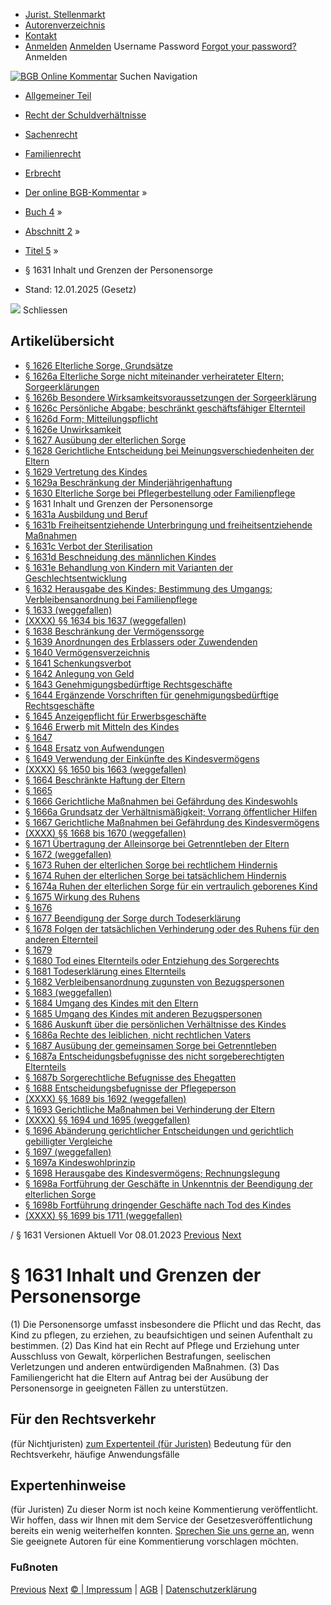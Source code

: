   * [Jurist. Stellenmarkt](https://bgb.kommentar.de/Buch-4/Abschnitt-2/Titel-5/</job-board> "Jurist. Stellenmarkt")
  * [Autorenverzeichnis](https://bgb.kommentar.de/Buch-4/Abschnitt-2/Titel-5/</Autorenverzeichnis> "Autorenverzeichnis")
  * [Kontakt](https://bgb.kommentar.de/Buch-4/Abschnitt-2/Titel-5/</Kontakt>)
  * [Anmelden](https://bgb.kommentar.de/Buch-4/Abschnitt-2/Titel-5/<#login> "show login form") [Anmelden](https://bgb.kommentar.de/Buch-4/Abschnitt-2/Titel-5/<#> "hide login form") Username Password
[Forgot your password?](https://bgb.kommentar.de/Buch-4/Abschnitt-2/Titel-5/</user/forgotpassword>) Anmelden 


[![BGB Online Kommentar](https://bgb.kommentar.de/extension/bgb/design/bgb/images/logo.png)](https://bgb.kommentar.de/Buch-4/Abschnitt-2/Titel-5/</> "BGB Online Kommentar")
Suchen
Navigation
  * [Allgemeiner Teil](https://bgb.kommentar.de/Buch-4/Abschnitt-2/Titel-5/</Buch-1>)
  * [Recht der Schuldverhältnisse](https://bgb.kommentar.de/Buch-4/Abschnitt-2/Titel-5/</Buch-2>)
  * [Sachenrecht](https://bgb.kommentar.de/Buch-4/Abschnitt-2/Titel-5/</Buch-3>)
  * [Familienrecht](https://bgb.kommentar.de/Buch-4/Abschnitt-2/Titel-5/</Buch-4>)
  * [Erbrecht](https://bgb.kommentar.de/Buch-4/Abschnitt-2/Titel-5/</Buch-5>)


  * [Der online BGB-Kommentar](https://bgb.kommentar.de/Buch-4/Abschnitt-2/Titel-5/</>) »
  * [Buch 4](https://bgb.kommentar.de/Buch-4/Abschnitt-2/Titel-5/</Buch-4>) »
  * [Abschnitt 2](https://bgb.kommentar.de/Buch-4/Abschnitt-2/Titel-5/</Buch-4/Abschnitt-2>) »
  * [Titel 5](https://bgb.kommentar.de/Buch-4/Abschnitt-2/Titel-5/</Buch-4/Abschnitt-2/Titel-5>) »
  * § 1631 Inhalt und Grenzen der Personensorge 
  * Stand: 12.01.2025 (Gesetz) 


![](https://vg01.met.vgwort.de/na/1c9909529ead4f509072c06d9081a7d5)
Schliessen 
## Artikelübersicht
  * [ § 1626 Elterliche Sorge, Grundsätze ](https://bgb.kommentar.de/Buch-4/Abschnitt-2/Titel-5/</Buch-4/Abschnitt-2/Titel-5/Elterliche-Sorge-Grundsaetze>)
  * [ § 1626a Elterliche Sorge nicht miteinander verheirateter Eltern; Sorgeerklärungen ](https://bgb.kommentar.de/Buch-4/Abschnitt-2/Titel-5/</Buch-4/Abschnitt-2/Titel-5/Elterliche-Sorge-nicht-miteinander-verheirateter-Eltern-Sorgeerklaerungen>)
  * [ § 1626b Besondere Wirksamkeitsvoraussetzungen der Sorgeerklärung ](https://bgb.kommentar.de/Buch-4/Abschnitt-2/Titel-5/</Buch-4/Abschnitt-2/Titel-5/Besondere-Wirksamkeitsvoraussetzungen-der-Sorgeerklaerung>)
  * [ § 1626c Persönliche Abgabe; beschränkt geschäftsfähiger Elternteil ](https://bgb.kommentar.de/Buch-4/Abschnitt-2/Titel-5/</Buch-4/Abschnitt-2/Titel-5/Persoenliche-Abgabe-beschraenkt-geschaeftsfaehiger-Elternteil>)
  * [ § 1626d Form; Mitteilungspflicht ](https://bgb.kommentar.de/Buch-4/Abschnitt-2/Titel-5/</Buch-4/Abschnitt-2/Titel-5/Form-Mitteilungspflicht>)
  * [ § 1626e Unwirksamkeit ](https://bgb.kommentar.de/Buch-4/Abschnitt-2/Titel-5/</Buch-4/Abschnitt-2/Titel-5/Unwirksamkeit>)
  * [ § 1627 Ausübung der elterlichen Sorge ](https://bgb.kommentar.de/Buch-4/Abschnitt-2/Titel-5/</Buch-4/Abschnitt-2/Titel-5/Ausuebung-der-elterlichen-Sorge>)
  * [ § 1628 Gerichtliche Entscheidung bei Meinungsverschiedenheiten der Eltern ](https://bgb.kommentar.de/Buch-4/Abschnitt-2/Titel-5/</Buch-4/Abschnitt-2/Titel-5/Gerichtliche-Entscheidung-bei-Meinungsverschiedenheiten-der-Eltern>)
  * [ § 1629 Vertretung des Kindes ](https://bgb.kommentar.de/Buch-4/Abschnitt-2/Titel-5/</Buch-4/Abschnitt-2/Titel-5/Vertretung-des-Kindes>)
  * [ § 1629a Beschränkung der Minderjährigenhaftung ](https://bgb.kommentar.de/Buch-4/Abschnitt-2/Titel-5/</Buch-4/Abschnitt-2/Titel-5/Beschraenkung-der-Minderjaehrigenhaftung>)
  * [ § 1630 Elterliche Sorge bei Pflegerbestellung oder Familienpflege ](https://bgb.kommentar.de/Buch-4/Abschnitt-2/Titel-5/</Buch-4/Abschnitt-2/Titel-5/Elterliche-Sorge-bei-Pflegerbestellung-oder-Familienpflege>)
  * § 1631 Inhalt und Grenzen der Personensorge 
  * [ § 1631a Ausbildung und Beruf ](https://bgb.kommentar.de/Buch-4/Abschnitt-2/Titel-5/</Buch-4/Abschnitt-2/Titel-5/Ausbildung-und-Beruf>)
  * [ § 1631b Freiheitsentziehende Unterbringung und freiheitsentziehende Maßnahmen ](https://bgb.kommentar.de/Buch-4/Abschnitt-2/Titel-5/</Buch-4/Abschnitt-2/Titel-5/Freiheitsentziehende-Unterbringung-und-freiheitsentziehende-Massnahmen>)
  * [ § 1631c Verbot der Sterilisation ](https://bgb.kommentar.de/Buch-4/Abschnitt-2/Titel-5/</Buch-4/Abschnitt-2/Titel-5/Verbot-der-Sterilisation>)
  * [ § 1631d Beschneidung des männlichen Kindes ](https://bgb.kommentar.de/Buch-4/Abschnitt-2/Titel-5/</Buch-4/Abschnitt-2/Titel-5/Beschneidung-des-maennlichen-Kindes>)
  * [ § 1631e Behandlung von Kindern mit Varianten der Geschlechtsentwicklung ](https://bgb.kommentar.de/Buch-4/Abschnitt-2/Titel-5/</Buch-4/Abschnitt-2/Titel-5/Behandlung-von-Kindern-mit-Varianten-der-Geschlechtsentwicklung>)
  * [ § 1632 Herausgabe des Kindes; Bestimmung des Umgangs; Verbleibensanordnung bei Familienpflege ](https://bgb.kommentar.de/Buch-4/Abschnitt-2/Titel-5/</Buch-4/Abschnitt-2/Titel-5/Herausgabe-des-Kindes-Bestimmung-des-Umgangs-Verbleibensanordnung-bei-Familienpflege>)
  * [ § 1633 (weggefallen) ](https://bgb.kommentar.de/Buch-4/Abschnitt-2/Titel-5/</Buch-4/Abschnitt-2/Titel-5/weggefallen10>)
  * [ (XXXX) §§ 1634 bis 1637 (weggefallen) ](https://bgb.kommentar.de/Buch-4/Abschnitt-2/Titel-5/</Buch-4/Abschnitt-2/Titel-5/weggefallen>)
  * [ § 1638 Beschränkung der Vermögenssorge ](https://bgb.kommentar.de/Buch-4/Abschnitt-2/Titel-5/</Buch-4/Abschnitt-2/Titel-5/Beschraenkung-der-Vermoegenssorge>)
  * [ § 1639 Anordnungen des Erblassers oder Zuwendenden ](https://bgb.kommentar.de/Buch-4/Abschnitt-2/Titel-5/</Buch-4/Abschnitt-2/Titel-5/Anordnungen-des-Erblassers-oder-Zuwendenden>)
  * [ § 1640 Vermögensverzeichnis ](https://bgb.kommentar.de/Buch-4/Abschnitt-2/Titel-5/</Buch-4/Abschnitt-2/Titel-5/Vermoegensverzeichnis>)
  * [ § 1641 Schenkungsverbot ](https://bgb.kommentar.de/Buch-4/Abschnitt-2/Titel-5/</Buch-4/Abschnitt-2/Titel-5/Schenkungsverbot>)
  * [ § 1642 Anlegung von Geld ](https://bgb.kommentar.de/Buch-4/Abschnitt-2/Titel-5/</Buch-4/Abschnitt-2/Titel-5/Anlegung-von-Geld>)
  * [ § 1643 Genehmigungsbedürftige Rechtsgeschäfte ](https://bgb.kommentar.de/Buch-4/Abschnitt-2/Titel-5/</Buch-4/Abschnitt-2/Titel-5/Genehmigungsbeduerftige-Rechtsgeschaefte>)
  * [ § 1644 Ergänzende Vorschriften für genehmigungsbedürftige Rechtsgeschäfte ](https://bgb.kommentar.de/Buch-4/Abschnitt-2/Titel-5/</Buch-4/Abschnitt-2/Titel-5/Ergaenzende-Vorschriften-fuer-genehmigungsbeduerftige-Rechtsgeschaefte>)
  * [ § 1645 Anzeigepflicht für Erwerbsgeschäfte ](https://bgb.kommentar.de/Buch-4/Abschnitt-2/Titel-5/</Buch-4/Abschnitt-2/Titel-5/Anzeigepflicht-fuer-Erwerbsgeschaefte>)
  * [ § 1646 Erwerb mit Mitteln des Kindes ](https://bgb.kommentar.de/Buch-4/Abschnitt-2/Titel-5/</Buch-4/Abschnitt-2/Titel-5/Erwerb-mit-Mitteln-des-Kindes>)
  * [ § 1647 ](https://bgb.kommentar.de/Buch-4/Abschnitt-2/Titel-5/</Buch-4/Abschnitt-2/Titel-5/node_2101>)
  * [ § 1648 Ersatz von Aufwendungen ](https://bgb.kommentar.de/Buch-4/Abschnitt-2/Titel-5/</Buch-4/Abschnitt-2/Titel-5/Ersatz-von-Aufwendungen>)
  * [ § 1649 Verwendung der Einkünfte des Kindesvermögens ](https://bgb.kommentar.de/Buch-4/Abschnitt-2/Titel-5/</Buch-4/Abschnitt-2/Titel-5/Verwendung-der-Einkuenfte-des-Kindesvermoegens>)
  * [ (XXXX) §§ 1650 bis 1663 (weggefallen) ](https://bgb.kommentar.de/Buch-4/Abschnitt-2/Titel-5/</Buch-4/Abschnitt-2/Titel-5/weggefallen2>)
  * [ § 1664 Beschränkte Haftung der Eltern ](https://bgb.kommentar.de/Buch-4/Abschnitt-2/Titel-5/</Buch-4/Abschnitt-2/Titel-5/Beschraenkte-Haftung-der-Eltern>)
  * [ § 1665 ](https://bgb.kommentar.de/Buch-4/Abschnitt-2/Titel-5/</Buch-4/Abschnitt-2/Titel-5/node_2106>)
  * [ § 1666 Gerichtliche Maßnahmen bei Gefährdung des Kindeswohls ](https://bgb.kommentar.de/Buch-4/Abschnitt-2/Titel-5/</Buch-4/Abschnitt-2/Titel-5/Gerichtliche-Massnahmen-bei-Gefaehrdung-des-Kindeswohls>)
  * [ § 1666a Grundsatz der Verhältnismäßigkeit; Vorrang öffentlicher Hilfen ](https://bgb.kommentar.de/Buch-4/Abschnitt-2/Titel-5/</Buch-4/Abschnitt-2/Titel-5/Grundsatz-der-Verhaeltnismaessigkeit-Vorrang-oeffentlicher-Hilfen>)
  * [ § 1667 Gerichtliche Maßnahmen bei Gefährdung des Kindesvermögens ](https://bgb.kommentar.de/Buch-4/Abschnitt-2/Titel-5/</Buch-4/Abschnitt-2/Titel-5/Gerichtliche-Massnahmen-bei-Gefaehrdung-des-Kindesvermoegens>)
  * [ (XXXX) §§ 1668 bis 1670 (weggefallen) ](https://bgb.kommentar.de/Buch-4/Abschnitt-2/Titel-5/</Buch-4/Abschnitt-2/Titel-5/weggefallen3>)
  * [ § 1671 Übertragung der Alleinsorge bei Getrenntleben der Eltern ](https://bgb.kommentar.de/Buch-4/Abschnitt-2/Titel-5/</Buch-4/Abschnitt-2/Titel-5/Uebertragung-der-Alleinsorge-bei-Getrenntleben-der-Eltern>)
  * [ § 1672 (weggefallen) ](https://bgb.kommentar.de/Buch-4/Abschnitt-2/Titel-5/</Buch-4/Abschnitt-2/Titel-5/weggefallen4>)
  * [ § 1673 Ruhen der elterlichen Sorge bei rechtlichem Hindernis ](https://bgb.kommentar.de/Buch-4/Abschnitt-2/Titel-5/</Buch-4/Abschnitt-2/Titel-5/Ruhen-der-elterlichen-Sorge-bei-rechtlichem-Hindernis>)
  * [ § 1674 Ruhen der elterlichen Sorge bei tatsächlichem Hindernis ](https://bgb.kommentar.de/Buch-4/Abschnitt-2/Titel-5/</Buch-4/Abschnitt-2/Titel-5/Ruhen-der-elterlichen-Sorge-bei-tatsaechlichem-Hindernis>)
  * [ § 1674a Ruhen der elterlichen Sorge für ein vertraulich geborenes Kind ](https://bgb.kommentar.de/Buch-4/Abschnitt-2/Titel-5/</Buch-4/Abschnitt-2/Titel-5/Ruhen-der-elterlichen-Sorge-fuer-ein-vertraulich-geborenes-Kind>)
  * [ § 1675 Wirkung des Ruhens ](https://bgb.kommentar.de/Buch-4/Abschnitt-2/Titel-5/</Buch-4/Abschnitt-2/Titel-5/Wirkung-des-Ruhens>)
  * [ § 1676 ](https://bgb.kommentar.de/Buch-4/Abschnitt-2/Titel-5/</Buch-4/Abschnitt-2/Titel-5/node_2116>)
  * [ § 1677 Beendigung der Sorge durch Todeserklärung ](https://bgb.kommentar.de/Buch-4/Abschnitt-2/Titel-5/</Buch-4/Abschnitt-2/Titel-5/Beendigung-der-Sorge-durch-Todeserklaerung>)
  * [ § 1678 Folgen der tatsächlichen Verhinderung oder des Ruhens für den anderen Elternteil ](https://bgb.kommentar.de/Buch-4/Abschnitt-2/Titel-5/</Buch-4/Abschnitt-2/Titel-5/Folgen-der-tatsaechlichen-Verhinderung-oder-des-Ruhens-fuer-den-anderen-Elternteil>)
  * [ § 1679 ](https://bgb.kommentar.de/Buch-4/Abschnitt-2/Titel-5/</Buch-4/Abschnitt-2/Titel-5/node_2119>)
  * [ § 1680 Tod eines Elternteils oder Entziehung des Sorgerechts ](https://bgb.kommentar.de/Buch-4/Abschnitt-2/Titel-5/</Buch-4/Abschnitt-2/Titel-5/Tod-eines-Elternteils-oder-Entziehung-des-Sorgerechts>)
  * [ § 1681 Todeserklärung eines Elternteils ](https://bgb.kommentar.de/Buch-4/Abschnitt-2/Titel-5/</Buch-4/Abschnitt-2/Titel-5/Todeserklaerung-eines-Elternteils>)
  * [ § 1682 Verbleibensanordnung zugunsten von Bezugspersonen ](https://bgb.kommentar.de/Buch-4/Abschnitt-2/Titel-5/</Buch-4/Abschnitt-2/Titel-5/Verbleibensanordnung-zugunsten-von-Bezugspersonen>)
  * [ § 1683 (weggefallen) ](https://bgb.kommentar.de/Buch-4/Abschnitt-2/Titel-5/</Buch-4/Abschnitt-2/Titel-5/weggefallen5>)
  * [ § 1684 Umgang des Kindes mit den Eltern ](https://bgb.kommentar.de/Buch-4/Abschnitt-2/Titel-5/</Buch-4/Abschnitt-2/Titel-5/Umgang-des-Kindes-mit-den-Eltern>)
  * [ § 1685 Umgang des Kindes mit anderen Bezugspersonen ](https://bgb.kommentar.de/Buch-4/Abschnitt-2/Titel-5/</Buch-4/Abschnitt-2/Titel-5/Umgang-des-Kindes-mit-anderen-Bezugspersonen>)
  * [ § 1686 Auskunft über die persönlichen Verhältnisse des Kindes ](https://bgb.kommentar.de/Buch-4/Abschnitt-2/Titel-5/</Buch-4/Abschnitt-2/Titel-5/Auskunft-ueber-die-persoenlichen-Verhaeltnisse-des-Kindes>)
  * [ § 1686a Rechte des leiblichen, nicht rechtlichen Vaters ](https://bgb.kommentar.de/Buch-4/Abschnitt-2/Titel-5/</Buch-4/Abschnitt-2/Titel-5/Rechte-des-leiblichen-nicht-rechtlichen-Vaters>)
  * [ § 1687 Ausübung der gemeinsamen Sorge bei Getrenntleben ](https://bgb.kommentar.de/Buch-4/Abschnitt-2/Titel-5/</Buch-4/Abschnitt-2/Titel-5/Ausuebung-der-gemeinsamen-Sorge-bei-Getrenntleben>)
  * [ § 1687a Entscheidungsbefugnisse des nicht sorgeberechtigten Elternteils ](https://bgb.kommentar.de/Buch-4/Abschnitt-2/Titel-5/</Buch-4/Abschnitt-2/Titel-5/Entscheidungsbefugnisse-des-nicht-sorgeberechtigten-Elternteils>)
  * [ § 1687b Sorgerechtliche Befugnisse des Ehegatten ](https://bgb.kommentar.de/Buch-4/Abschnitt-2/Titel-5/</Buch-4/Abschnitt-2/Titel-5/Sorgerechtliche-Befugnisse-des-Ehegatten>)
  * [ § 1688 Entscheidungsbefugnisse der Pflegeperson ](https://bgb.kommentar.de/Buch-4/Abschnitt-2/Titel-5/</Buch-4/Abschnitt-2/Titel-5/Entscheidungsbefugnisse-der-Pflegeperson>)
  * [ (XXXX) §§ 1689 bis 1692 (weggefallen) ](https://bgb.kommentar.de/Buch-4/Abschnitt-2/Titel-5/</Buch-4/Abschnitt-2/Titel-5/weggefallen6>)
  * [ § 1693 Gerichtliche Maßnahmen bei Verhinderung der Eltern ](https://bgb.kommentar.de/Buch-4/Abschnitt-2/Titel-5/</Buch-4/Abschnitt-2/Titel-5/Gerichtliche-Massnahmen-bei-Verhinderung-der-Eltern>)
  * [ (XXXX) §§ 1694 und 1695 (weggefallen) ](https://bgb.kommentar.de/Buch-4/Abschnitt-2/Titel-5/</Buch-4/Abschnitt-2/Titel-5/weggefallen7>)
  * [ § 1696 Abänderung gerichtlicher Entscheidungen und gerichtlich gebilligter Vergleiche ](https://bgb.kommentar.de/Buch-4/Abschnitt-2/Titel-5/</Buch-4/Abschnitt-2/Titel-5/Abaenderung-gerichtlicher-Entscheidungen-und-gerichtlich-gebilligter-Vergleiche>)
  * [ § 1697 (weggefallen) ](https://bgb.kommentar.de/Buch-4/Abschnitt-2/Titel-5/</Buch-4/Abschnitt-2/Titel-5/weggefallen8>)
  * [ § 1697a Kindeswohlprinzip ](https://bgb.kommentar.de/Buch-4/Abschnitt-2/Titel-5/</Buch-4/Abschnitt-2/Titel-5/Kindeswohlprinzip>)
  * [ § 1698 Herausgabe des Kindesvermögens; Rechnungslegung ](https://bgb.kommentar.de/Buch-4/Abschnitt-2/Titel-5/</Buch-4/Abschnitt-2/Titel-5/Herausgabe-des-Kindesvermoegens-Rechnungslegung>)
  * [ § 1698a Fortführung der Geschäfte in Unkenntnis der Beendigung der elterlichen Sorge ](https://bgb.kommentar.de/Buch-4/Abschnitt-2/Titel-5/</Buch-4/Abschnitt-2/Titel-5/Fortfuehrung-der-Geschaefte-in-Unkenntnis-der-Beendigung-der-elterlichen-Sorge>)
  * [ § 1698b Fortführung dringender Geschäfte nach Tod des Kindes ](https://bgb.kommentar.de/Buch-4/Abschnitt-2/Titel-5/</Buch-4/Abschnitt-2/Titel-5/Fortfuehrung-dringender-Geschaefte-nach-Tod-des-Kindes>)
  * [ (XXXX) §§ 1699 bis 1711 (weggefallen) ](https://bgb.kommentar.de/Buch-4/Abschnitt-2/Titel-5/</Buch-4/Abschnitt-2/Titel-5/weggefallen9>)


/ § 1631 
Versionen  Aktuell Vor 08.01.2023
[Previous](https://bgb.kommentar.de/Buch-4/Abschnitt-2/Titel-5/</Buch-4/Abschnitt-2/Titel-5/Elterliche-Sorge-bei-Pflegerbestellung-oder-Familienpflege> "§ 1630 Elterliche Sorge bei Pflegerbestellung oder Familienpflege") [Next](https://bgb.kommentar.de/Buch-4/Abschnitt-2/Titel-5/</Buch-4/Abschnitt-2/Titel-5/Ausbildung-und-Beruf> "§ 1631a Ausbildung und Beruf")
# § 1631 Inhalt und Grenzen der Personensorge
(1) Die Personensorge umfasst insbesondere die Pflicht und das Recht, das Kind zu pflegen, zu erziehen, zu beaufsichtigen und seinen Aufenthalt zu bestimmen.
(2) Das Kind hat ein Recht auf Pflege und Erziehung unter Ausschluss von Gewalt, körperlichen Bestrafungen, seelischen Verletzungen und anderen entwürdigenden Maßnahmen.
(3) Das Familiengericht hat die Eltern auf Antrag bei der Ausübung der Personensorge in geeigneten Fällen zu unterstützen.
## Für den Rechtsverkehr 
(für Nichtjuristen)
[zum Expertenteil (für Juristen)](https://bgb.kommentar.de/Buch-4/Abschnitt-2/Titel-5/<#expertenhinweise>)
Bedeutung für den Rechtsverkehr, häufige Anwendungsfälle
## Expertenhinweise
(für Juristen)
Zu dieser Norm ist noch keine Kommentierung veröffentlicht. Wir hoffen, dass wir Ihnen mit dem Service der Gesetzesveröffentlichung bereits ein wenig weiterhelfen konnten. [Sprechen Sie uns gerne an](https://bgb.kommentar.de/Buch-4/Abschnitt-2/Titel-5/</Kontakt>), wenn Sie geeignete Autoren für eine Kommentierung vorschlagen möchten. 
### Fußnoten
[Previous](https://bgb.kommentar.de/Buch-4/Abschnitt-2/Titel-5/</Buch-4/Abschnitt-2/Titel-5/Elterliche-Sorge-bei-Pflegerbestellung-oder-Familienpflege> "§ 1630 Elterliche Sorge bei Pflegerbestellung oder Familienpflege") [Next](https://bgb.kommentar.de/Buch-4/Abschnitt-2/Titel-5/</Buch-4/Abschnitt-2/Titel-5/Ausbildung-und-Beruf> "§ 1631a Ausbildung und Beruf")
[© | Impressum](https://bgb.kommentar.de/Buch-4/Abschnitt-2/Titel-5/</Kontakt>) | [AGB](https://bgb.kommentar.de/Buch-4/Abschnitt-2/Titel-5/</AGB>) | [Datenschutzerklärung](https://bgb.kommentar.de/Buch-4/Abschnitt-2/Titel-5/</Datenschutzerklaerung-fuer-Leser>)
